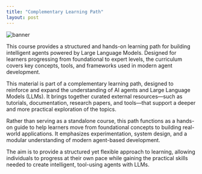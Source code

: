 ```yaml
---
title: "Complementary Learning Path"
layout: post
---
```


![banner](https://github.com/user-attachments/assets/de805295-275e-4641-8483-a23264db6ac8)

This course provides a structured and hands-on learning path for building intelligent agents powered by Large Language Models. Designed for learners progressing from foundational to expert levels, the curriculum covers key concepts, tools, and frameworks used in modern agent development.

This material is part of a complementary learning path, designed to reinforce and expand the understanding of AI agents and Large Language Models (LLMs). It brings together curated external resources—such as tutorials, documentation, research papers, and tools—that support a deeper and more practical exploration of the topics.


Rather than serving as a standalone course, this path functions as a hands-on guide to help learners move from foundational concepts to building real-world applications. It emphasizes experimentation, system design, and a modular understanding of modern agent-based development.

The aim is to provide a structured yet flexible approach to learning, allowing individuals to progress at their own pace while gaining the practical skills needed to create intelligent, tool-using agents with LLMs.